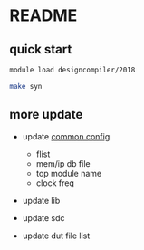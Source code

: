 README
============

quick start
-------------

```bash
module load designcompiler/2018

make syn
```


more update
---------------

- update [common config](scripts/common.tcl)

  * flist
  * mem/ip db file
  * top module name
  * clock freq

- update lib

- update sdc

- update dut file list
